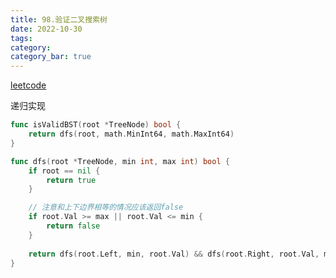 ```yaml
---
title: 98.验证二叉搜索树
date: 2022-10-30
tags:
category: 
category_bar: true
---
```


[leetcode](https://leetcode.cn/problems/validate-binary-search-tree/submissions/)

递归实现

```Go
func isValidBST(root *TreeNode) bool {
	return dfs(root, math.MinInt64, math.MaxInt64)
}

func dfs(root *TreeNode, min int, max int) bool {
	if root == nil {
		return true
	}

	// 注意和上下边界相等的情况应该返回false
	if root.Val >= max || root.Val <= min {
		return false
	}
	
	return dfs(root.Left, min, root.Val) && dfs(root.Right, root.Val, max)
}
```